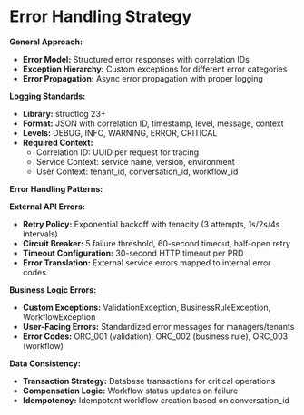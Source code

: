 # Error Handling Strategy

**General Approach:**
- **Error Model:** Structured error responses with correlation IDs
- **Exception Hierarchy:** Custom exceptions for different error categories
- **Error Propagation:** Async error propagation with proper logging

**Logging Standards:**
- **Library:** structlog 23+
- **Format:** JSON with correlation ID, timestamp, level, message, context
- **Levels:** DEBUG, INFO, WARNING, ERROR, CRITICAL
- **Required Context:**
  - Correlation ID: UUID per request for tracing
  - Service Context: service name, version, environment
  - User Context: tenant_id, conversation_id, workflow_id

**Error Handling Patterns:**

**External API Errors:**
- **Retry Policy:** Exponential backoff with tenacity (3 attempts, 1s/2s/4s intervals)
- **Circuit Breaker:** 5 failure threshold, 60-second timeout, half-open retry
- **Timeout Configuration:** 30-second HTTP timeout per PRD
- **Error Translation:** External service errors mapped to internal error codes

**Business Logic Errors:**
- **Custom Exceptions:** ValidationException, BusinessRuleException, WorkflowException
- **User-Facing Errors:** Standardized error messages for managers/tenants
- **Error Codes:** ORC_001 (validation), ORC_002 (business rule), ORC_003 (workflow)

**Data Consistency:**
- **Transaction Strategy:** Database transactions for critical operations
- **Compensation Logic:** Workflow status updates on failure
- **Idempotency:** Idempotent workflow creation based on conversation_id
